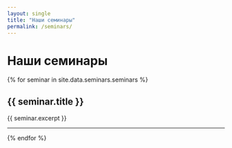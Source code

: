 ```yaml
---
layout: single
title: "Наши семинары"
permalink: /seminars/
---
```


# Наши семинары

{% for seminar in site.data.seminars.seminars %}
## {{ seminar.title }}

{{ seminar.excerpt }}

---
{% endfor %}
